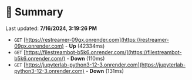 # 📖 Summary
Last updated: **7/16/2024, 3:19:26 PM**

- `GET` [https://restreamer-09gx.onrender.com](https://restreamer-09gx.onrender.com) - **Up** (42334ms)
- `GET` [https://filestreambot-b5k6.onrender.com/](https://filestreambot-b5k6.onrender.com/) - **Down** (110ms)
- `GET` [https://jupyterlab-python3-12-3.onrender.com](https://jupyterlab-python3-12-3.onrender.com) - **Down** (131ms)
